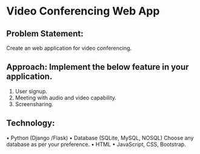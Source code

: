 # Video Conferencing Web App

## Problem Statement:
Create an web application for video conferencing.

## Approach: Implement the below feature in your application.
1. User signup.
2. Meeting with audio and video capability.
3. Screensharing.

## Technology: 
• Python (Django /Flask)
• Database (SQLite, MySQL, NOSQL) Choose any database as per your 
preference.
• HTML
• JavaScript, CSS, Bootstrap.

